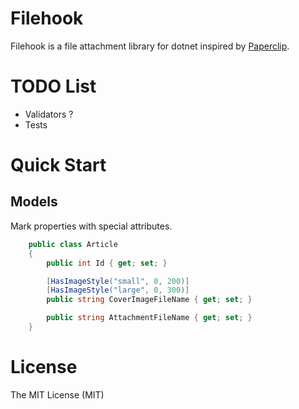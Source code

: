 ﻿# Filehook

Filehook is a file attachment library for dotnet inspired by [Paperclip](https://github.com/thoughtbot/paperclip).

# TODO List

* Validators ?
* Tests

# Quick Start

## Models

Mark properties with special attributes.

```csharp
    public class Article
    {
        public int Id { get; set; }

        [HasImageStyle("small", 0, 200)]
        [HasImageStyle("large", 0, 300)]
        public string CoverImageFileName { get; set; }

        public string AttachmentFileName { get; set; }
    }
```

# License

The MIT License (MIT)
